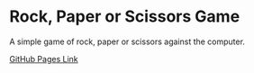 # Rock, Paper or Scissors Game

A simple game of rock, paper or scissors against the computer.

[GitHub Pages Link](https://r-langdon.github.io/rock-paper-scissors/)
